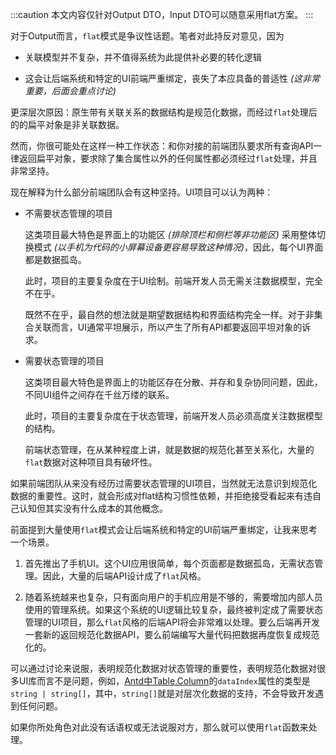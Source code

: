 :::caution
本文内容仅针对Output DTO，Input DTO可以随意采用flat方案。
:::

对于Output而言，`flat`模式是争议性话题。笔者对此持反对意见，因为

-   关联模型并不复杂，并不值得系统为此提供补必要的转化逻辑

-   这会让后端系统和特定的UI前端严重绑定，丧失了本应具备的普适性 *(这非常重要，后面会重点讨论)*

更深层次原因：原生带有关联关系的数据结构是规范化数据，而经过`flat`处理后的的扁平对象是非关联数据。

然而，你很可能处在这样一种工作状态：和你对接的前端团队要求所有查询API一律返回扁平对象，要求除了集合属性以外的任何属性都必须经过`flat`处理，并且非常坚持。

现在解释为什么部分前端团队会有这种坚持。UI项目可以认为两种：

-   不需要状态管理的项目

    这类项目最大特色是界面上的功能区 *(排除顶栏和侧栏等非功能区)* 采用整体切换模式 *(以手机为代码的小屏幕设备更容易导致这种情况)*，因此，每个UI界面都是数据孤岛。

    此时，项目的主要复杂度在于UI绘制。前端开发人员无需关注数据模型，完全不在乎。
    
    既然不在乎，最自然的想法就是期望数据结构和界面结构完全一样。对于非集合关联而言，UI通常平坦展示，所以产生了所有API都要返回平坦对象的诉求。

-   需要状态管理的项目

    这类项目最大特色是界面上的功能区存在分散、并存和复杂协同问题，因此，不同UI组件之间存在千丝万缕的联系。

    此时，项目的主要复杂度在于状态管理，前端开发人员必须高度关注数据模型的结构。

    前端状态管理，在从某种程度上讲，就是数据的规范化甚至关系化，大量的`flat`数据对这种项目具有破坏性。

如果前端团队从来没有经历过需要状态管理的UI项目，当然就无法意识到规范化数据的重要性。这时，就会形成对flat结构习惯性依赖，并拒绝接受看起来有违自己认知但其实没有什么成本的其他概念。

前面提到大量使用`flat`模式会让后端系统和特定的UI前端严重绑定，让我来思考一个场景。

1.  首先推出了手机UI。这个UI应用很简单，每个页面都是数据孤岛，无需状态管理。因此，大量的后端API设计成了`flat`风格。

2.  随着系统越来也复杂，只有面向用户的手机应用是不够的，需要增加内部人员使用的管理系统。如果这个系统的UI逻辑比较复杂，最终被判定成了需要状态管理的UI项目，那么`flat`风格的后端API将会非常难以处理。要么后端再开发一套新的返回规范化数据API，要么前端编写大量代码把数据再度恢复成规范化的。

可以通过讨论来说服，表明规范化数据对状态管理的重要性，表明规范化数据对很多UI库而言不是问题，例如，[Antd中Table.Column](https://ant.design/components/table#column)的`dataIndex`属性的类型是`string | string[]`，其中，`string[]`就是对层次化数据的支持，不会导致开发遇到任何问题。

如果你所处角色对此没有话语权或无法说服对方，那么就可以使用`flat`函数来处理。
